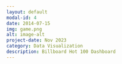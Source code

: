 ```yaml
---
layout: default
modal-id: 4
date: 2014-07-15
img: game.png
alt: image-alt
project-date: Nov 2023
category: Data Visualization
description: Billboard Hot 100 Dashboard
---
```

